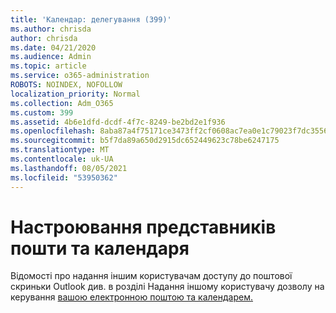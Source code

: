 ```yaml
---
title: 'Календар: делегування (399)'
ms.author: chrisda
author: chrisda
ms.date: 04/21/2020
ms.audience: Admin
ms.topic: article
ms.service: o365-administration
ROBOTS: NOINDEX, NOFOLLOW
localization_priority: Normal
ms.collection: Adm_O365
ms.custom: 399
ms.assetid: 4b6e1dfd-dcdf-4f7c-8249-be2bd2e1f936
ms.openlocfilehash: 8aba87a4f75171ce3473ff2cf0608ac7ea0e1c79023f7dc35566f023864c008e
ms.sourcegitcommit: b5f7da89a650d2915dc652449623c78be6247175
ms.translationtype: MT
ms.contentlocale: uk-UA
ms.lasthandoff: 08/05/2021
ms.locfileid: "53950362"
---
```

# <a name="configure-mail-and-calendar-delegates"></a>Настроювання представників пошти та календаря

Відомості про надання іншим користувачам доступу до поштової скриньки Outlook див. в розділі Надання іншому користувачу дозволу на керування [вашою електронною поштою та календарем.](https://support.office.com/article/9684b670-7588-4eea-8717-9e5799047540.aspx)
